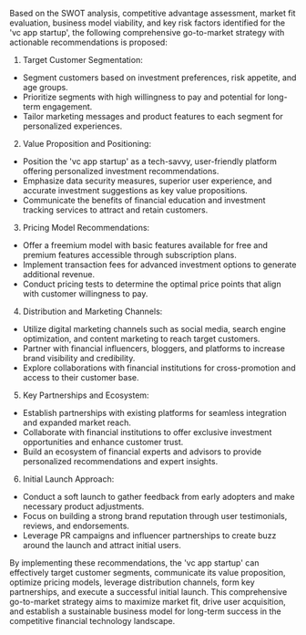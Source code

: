 Based on the SWOT analysis, competitive advantage assessment, market fit evaluation, business model viability, and key risk factors identified for the 'vc app startup', the following comprehensive go-to-market strategy with actionable recommendations is proposed:

1. Target Customer Segmentation:
- Segment customers based on investment preferences, risk appetite, and age groups.
- Prioritize segments with high willingness to pay and potential for long-term engagement.
- Tailor marketing messages and product features to each segment for personalized experiences.

2. Value Proposition and Positioning:
- Position the 'vc app startup' as a tech-savvy, user-friendly platform offering personalized investment recommendations.
- Emphasize data security measures, superior user experience, and accurate investment suggestions as key value propositions.
- Communicate the benefits of financial education and investment tracking services to attract and retain customers.

3. Pricing Model Recommendations:
- Offer a freemium model with basic features available for free and premium features accessible through subscription plans.
- Implement transaction fees for advanced investment options to generate additional revenue.
- Conduct pricing tests to determine the optimal price points that align with customer willingness to pay.

4. Distribution and Marketing Channels:
- Utilize digital marketing channels such as social media, search engine optimization, and content marketing to reach target customers.
- Partner with financial influencers, bloggers, and platforms to increase brand visibility and credibility.
- Explore collaborations with financial institutions for cross-promotion and access to their customer base.

5. Key Partnerships and Ecosystem:
- Establish partnerships with existing platforms for seamless integration and expanded market reach.
- Collaborate with financial institutions to offer exclusive investment opportunities and enhance customer trust.
- Build an ecosystem of financial experts and advisors to provide personalized recommendations and expert insights.

6. Initial Launch Approach:
- Conduct a soft launch to gather feedback from early adopters and make necessary product adjustments.
- Focus on building a strong brand reputation through user testimonials, reviews, and endorsements.
- Leverage PR campaigns and influencer partnerships to create buzz around the launch and attract initial users.

By implementing these recommendations, the 'vc app startup' can effectively target customer segments, communicate its value proposition, optimize pricing models, leverage distribution channels, form key partnerships, and execute a successful initial launch. This comprehensive go-to-market strategy aims to maximize market fit, drive user acquisition, and establish a sustainable business model for long-term success in the competitive financial technology landscape.